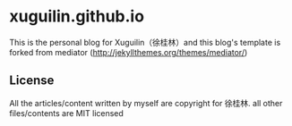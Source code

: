 xuguilin.github.io
========

This is the personal blog for Xuguilin（徐桂林）and this blog's template is forked from mediator (http://jekyllthemes.org/themes/mediator/)

License
------
All the articles/content written by myself are copyright for 徐桂林. all other files/contents are MIT licensed




